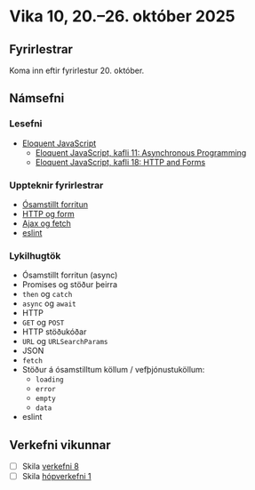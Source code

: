 # Vika 10, 20.–26. október 2025

## Fyrirlestrar

Koma inn eftir fyrirlestur 20. október.

## Námsefni

### Lesefni

- [Eloquent JavaScript](https://eloquentjavascript.net/)
  - [Eloquent JavaScript, kafli 11: Asynchronous Programming](https://eloquentjavascript.net/11_async.html)
  - [Eloquent JavaScript, kafli 18: HTTP and Forms](https://eloquentjavascript.net/18_http.html)

### Uppteknir fyrirlestrar

- [Ósamstillt forritun](../namsefni/31.async/)
- [HTTP og form](../namsefni/32.http-form/)
- [Ajax og fetch](../namsefni/33.ajax/)
- [eslint](../namsefni/34.eslint/)

### Lykilhugtök

- Ósamstillt forritun (async)
- Promises og stöður þeirra
- `then` og `catch`
- `async` og `await`
- HTTP
- `GET` og `POST`
- HTTP stöðukóðar
- `URL` og `URLSearchParams`
- JSON
- `fetch`
- Stöður á ósamstilltum köllum / vefþjónustuköllum:
  - `loading`
  - `error`
  - `empty`
  - `data`
- eslint

## Verkefni vikunnar

- [ ] Skila [verkefni 8](https://github.com/vefforritun/vef1-2025-v8)
- [ ] Skila [hópverkefni 1](https://github.com/vefforritun/vef1-2025-h1)
